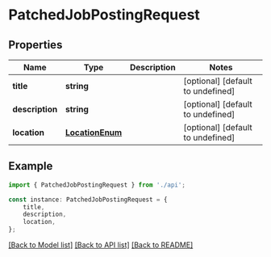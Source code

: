 # PatchedJobPostingRequest


## Properties

Name | Type | Description | Notes
------------ | ------------- | ------------- | -------------
**title** | **string** |  | [optional] [default to undefined]
**description** | **string** |  | [optional] [default to undefined]
**location** | [**LocationEnum**](LocationEnum.md) |  | [optional] [default to undefined]

## Example

```typescript
import { PatchedJobPostingRequest } from './api';

const instance: PatchedJobPostingRequest = {
    title,
    description,
    location,
};
```

[[Back to Model list]](../README.md#documentation-for-models) [[Back to API list]](../README.md#documentation-for-api-endpoints) [[Back to README]](../README.md)
